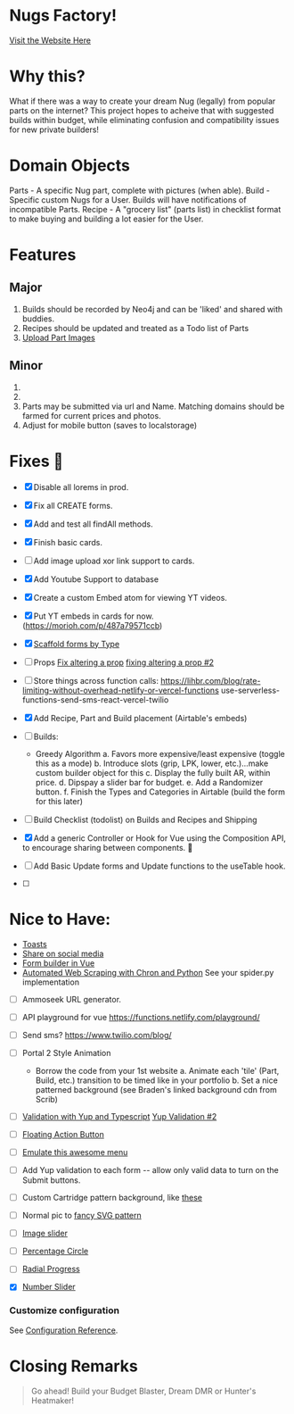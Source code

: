 # Nugs Factory!

[Visit the Website Here](https://nugs.vercel.app/parts)

# Why this?

What if there was a way to create your dream Nug (legally) from popular parts on the internet?  This project hopes to acheive that with suggested builds within budget, while eliminating confusion and compatibility issues for new private builders!

# Domain Objects

Parts - A specific Nug part, complete with pictures (when able).
Build - Specific custom Nugs for a User.  Builds will have notifications of incompatible Parts.
Recipe - A "grocery list" (parts list) in checklist format to make buying and building a lot easier for the User.


# Features

## Major

1. Builds should be recorded by Neo4j and can be 'liked' and shared with buddies.
2. Recipes should be updated and treated as a Todo list of Parts
3. [Upload Part Images](https://serversideup.net/courses/guide-uploading-files-vuejs-axios/)

## Minor

1. 
2. 
3. Parts may be submitted via url and Name.  Matching domains should be farmed for current prices and photos.
4. Adjust for mobile button (saves to localstorage)



# Fixes :bug:

- [x] Disable all lorems in prod.
- [x] Fix all CREATE forms.
- [x] Add and test all findAll methods.
- [x] Finish basic cards.
- [ ] Add image upload xor link support to cards.
- [x] Add Youtube Support to database 
- [x] Create a custom Embed atom for viewing YT videos.
- [x] Put YT embeds in cards for now. (https://morioh.com/p/487a79571ccb)
- [x] [Scaffold forms by Type](https://www.meziantou.net/generate-an-html-form-from-an-object-in-typescript.htm)

- [ ] Props
    [Fix altering a prop](https://dev.to/jakzaizzat/avoid-mutating-a-prop-directly-ab9)
    [fixing altering a prop #2](https://michaelnthiessen.com/avoid-mutating-prop-directly/)
    

- [ ] Store things across function calls: https://lihbr.com/blog/rate-limiting-without-overhead-netlify-or-vercel-functions
use-serverless-functions-send-sms-react-vercel-twilio
- [x] Add Recipe, Part and Build placement (Airtable's embeds)  
- [ ] Builds:
    - Greedy Algorithm
        a. Favors more expensive/least expensive (toggle this as a mode)
        b. Introduce slots (grip, LPK, lower, etc.)...make custom builder object for this
        c. Display the fully built AR, within price.
        d. Dipspay a slider bar for budget.
        e. Add a Randomizer button.
        f. Finish the Types and Categories in Airtable (build the form for this later)
- [ ] Build Checklist (todolist) on Builds and Recipes and Shipping
- [x] Add a generic Controller or Hook for Vue using the Composition API, to encourage sharing between components. 🐫
- [ ] Add Basic Update forms and Update functions to the useTable hook.
- [ ] 

# Nice to Have:

* [Toasts](https://vuejsexamples.com/a-vue-toast-plugin-that-lets-you-create-your-own-toast-component/)
* [Share on social media](https://github.com/nicolasbeauvais/vue-social-sharing)
* [Form builder in Vue](https://vueformulate.com/)
* [Automated Web Scraping with Chron and Python](https://towardsdatascience.com/automated-web-scraping-python-cron-e6bedf4c39eb) See your spider.py implementation
- [ ] Ammoseek URL generator.
- [ ] API playground for vue https://functions.netlify.com/playground/
- [ ] Send sms? https://www.twilio.com/blog/
- [ ] Portal 2 Style Animation
    - Borrow the code from your 1st website
        a. Animate each 'tile' (Part, Build, etc.) transition to be timed like in your portfolio
        b. Set a nice patterned background (see Braden's linked background cdn from Scrib)
- [ ] 
    [Validation with Yup and Typescript](https://medium.com/@maurice.de.beijer/yup-validation-and-typescript-and-formik-6c342578a20e)
    [Yup Validation #2](https://github.com/vijitail/vue-form-validation-yup/blob/master/src/App.vue)
- [ ] [Floating Action Button](https://vuetifyjs.com/en/components/floating-action-buttons/#lateral-screens)
- [ ] [Emulate this awesome menu](https://codesandbox.io/s/xn8xx?file=/src/SmartHome/SmartHome.vue)
- [ ] Add Yup validation to each form -- allow only valid data to turn on the Submit buttons.
- [ ] Custom Cartridge pattern background, like [these](https://www.svgbackgrounds.com/)
- [ ] Normal pic to [fancy SVG pattern](https://picsvg.com/)
- [ ] [Image slider](https://vuejsexamples.com/a-nice-vue-image-slider-with-progress/)
- [ ] [Percentage Circle](https://vuejsexamples.com/css-percentage-circle-built-with-vue-js/)
- [ ] [Radial Progress](https://vuejsexamples.com/a-smart-and-light-radial-progress-bar-component-for-vue-3/)
- [x] [Number Slider](https://vuejsexamples.com/vue-3-slider-component-with-multihandles-and-formatting/)


### Customize configuration
See [Configuration Reference](https://cli.vuejs.org/config/).


# Closing Remarks

> Go ahead!  Build your Budget Blaster, Dream DMR or Hunter's Heatmaker!